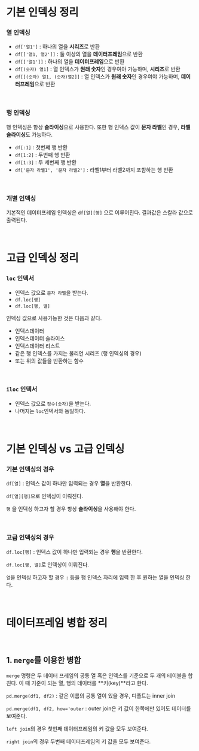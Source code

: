 
# **기본 인덱싱 정리**

### **열 인덱싱**

- `df['열1']` : 하나의 열을 **시리즈**로 반환 
- `df[['열1, 열2']]` : 둘 이상의 열을 **데이터프레임**으로 반환
- `df[['열1']]` : 하나의 열을 **데이터프레임**으로 반환 
- `df[(숫자) 열1]` : 열 인덱스가 **원래 숫자**인 경우여야 가능하며, **시리즈**로 반환
- `df[[(숫자) 열1, (숫자)열2]]` : 열 인덱스가 **원래 숫자**인 경우여야 가능하며, **데이터프레임**으로 반환 

<br>

### **행 인덱싱**

행 인덱싱은 항상 **슬라이싱**으로 사용한다. 또한 행 인덱스 값이 **문자 라벨**인 경우, **라벨 슬라이싱**도 가능하다.

- `df[:1]` : 첫번쨰 행 반환 
- `df[1:2]` : 두번째 행 반환
- `df[1:3]` : 두 세번째 행 반환
- `df['문자 라벨1', '문자 라벨2']` : 라벨1부터 라벨2까지 포함하는 행 반환 

<br>

### **개별 인덱싱**

기본적인 데이터프레임 인덱싱은 
`df[열][행]` 으로 이루어진다. 결과값은 스칼라 값으로 출력된다.

<br>

# **고급 인덱싱 정리**

### **`loc` 인덱서** 

- 인덱스 값으로 `문자 라벨`을 받는다.
- `df.loc[행]`
- `df.loc[행, 열]`

인덱싱 값으로 사용가능한 것은 다음과 같다.

- 인덱스데이터
- 인덱스데이터 슬라이스
- 인덱스데이터 리스트
- 같은 행 인덱스를 가지는 불리언 시리즈 (행 인덱싱의 경우)
- 또는 위의 값들을 반환하는 함수

<br>

### **`iloc` 인덱서**

- 인덱스 값으로 `정수(숫자)`을 받는다.
- 나머지는 `loc`인덱서와 동일하다.

<br>

# **기본 인덱싱 vs 고급 인덱싱**

### **기본 인덱싱의 경우**

`df[열]` : 인덱스 값이 하나만 입력되는 경우 **열**을 반환한다.  

`df[열][행]`으로 인덱싱이 이뤄진다.  

 `행` 을 인덱싱 하고자 할 경우 항상 **슬라이싱**을 사용해야 한다. 

<br>

### **고급 인덱싱의 경우**

`df.loc[행]` : 인덱스 값이 하나만 입력되는 경우 **행**을 반환한다.   

`df.loc[행, 열]`로 인덱싱이 이뤄진다.

`열`을 인덱싱 하고자 할 경우 `:` 등을 행 인덱스 자리에 입력 한 후 원하는 열을 인덱싱 한다.

<br>

# **데이터프레임 병합 정리**

<br>

## **1. `merge`를 이용한 병합**

`merge` 명령은 두 데이터 프레임의 공통 열 혹은 인덱스를 기준으로 두 개의 테이블을 합친다. 이 때 기준이 되는 열, 행의 데이터를 **키(key)**라고 한다.

`pd.merge(df1, df2)` : 같은 이름의 공통 열이 있을 경우, 디폴트는 inner join 

`pd.merge(df1, df2, how='outer` : outer join은 키 값이 한쪽에만 있어도 데이터를 보여준다.

`left join`의 경우 첫번째 데이터프레임의 키 값을 모두 보여준다.

`right join`의 경우 두번째 데이터프레임의 키 값을 모두 보여준다.

